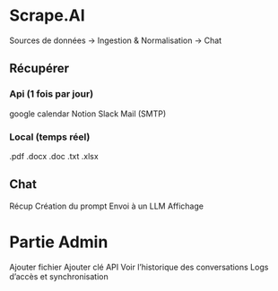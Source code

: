 # Scrape.AI

Sources de données -> Ingestion & Normalisation -> Chat 

## Récupérer

### Api (1 fois par jour)
google calendar 
Notion
Slack 
Mail (SMTP)

### Local (temps réel)
.pdf 
.docx
.doc
.txt
.xlsx

## Chat
Récup
Création du prompt
Envoi à un LLM 
Affichage 


# Partie Admin 
Ajouter fichier
Ajouter clé API
Voir l’historique des conversations
Logs d’accès et synchronisation
